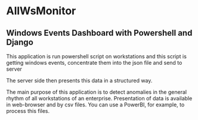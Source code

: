 # AllWsMonitor
## Windows Events Dashboard with Powershell and Django

This application is run powershell script on workstations and this script is getting windows events, concentrate them into the json file and send to server

The server side then presents this data in a structured way.

The main purpose of this application is to detect anomalies in the general rhythm of all workstations of an enterprise.
Presentation of data is available in web-browser and by csv files. You can use a PowerBI, for example, to process this files.
